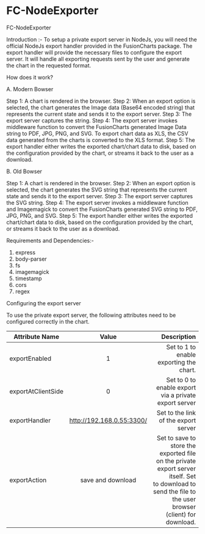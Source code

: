 # FC-NodeExporter
FC-NodeExporter

Introduction :- To setup a private export server in NodeJs, you will need the official NodeJs export handler provided in the FusionCharts package. The export handler will provide the necessary files to configure the export server. It will handle all exporting requests sent by the user and generate the chart in the requested format. 

How does it work?

A. Modern Bowser

Step 1: A chart is rendered in the browser.
Step 2: When an export option is selected, the chart generates the Image data (Base64 encoded  string) that represents the current state and sends it to the export server.
Step 3: The export server captures the string.
Step 4: The export server invokes middleware function to convert the FusionCharts generated Image Data string to PDF, JPG, PNG, and SVG. To export chart data as XLS, the CSV data generated from the charts is converted to the XLS format.
Step 5: The export handler either writes the exported chart/chart data to disk, based on the configuration provided by the chart, or streams it back to the user as a download.

B. Old Bowser

Step 1: A chart is rendered in the browser.
Step 2: When an export option is selected, the chart generates the SVG string that represents the current state and sends it to the export server.
Step 3: The export server captures the SVG string.
Step 4: The export server invokes a middleware function and Imagemagick to convert the FusionCharts generated SVG string to PDF, JPG, PNG, and SVG. 
Step 5: The export handler either writes the exported chart/chart data to disk, based on the configuration provided by the chart, or streams it back to the user as a download.

Requirements and Dependencies:- 

1. express
2. body-parser
3. fs
4. imagemagick
5. timestamp
6. cors
7. regex

Configuring the export server

To use the private export server, the following attributes need to be configured correctly in the chart.

| Attribute Name	     |      Value	                |           Description                                                          |
|----------------------|:--------------------------:|-------------------------------------------------------------------------------:|
| exportEnabled   	   |        1	                  |    Set to 1 to enable exporting the chart.                                     |
| exportAtClientSide	 |        0	                  |    Set to 0 to enable export via a private export server                       |
| exportHandler	       |  http://192.168.0.55:3300/ |    Set to the link of the export server	                                       |
| exportAction	       |    save and download	      |    Set to save to store the exported file on the private export server itself. Set to download to send the file to the user browser (client) for download.|

